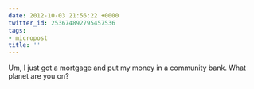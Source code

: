 ```yaml
---
date: 2012-10-03 21:56:22 +0000
twitter_id: 253674892795457536
tags:
- micropost
title: ''
---
```


Um, I just got a mortgage and put my money in a community bank. What planet are you on?

